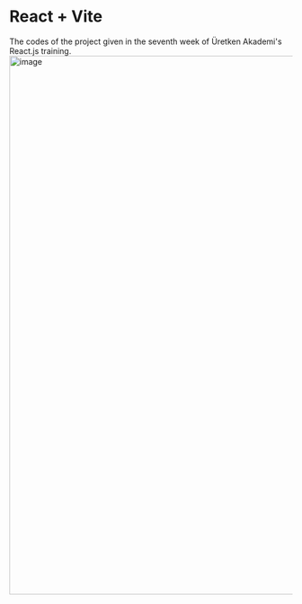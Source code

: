 # React + Vite

The codes of the project given in the seventh week of Üretken Akademi's React.js training.
<img width="959" alt="image" src="https://github.com/Benfrknd/UretkenAkademi-React.js-ToDoApp/assets/40832418/b27f629a-aee9-4e7d-af65-323ce71a4582">
